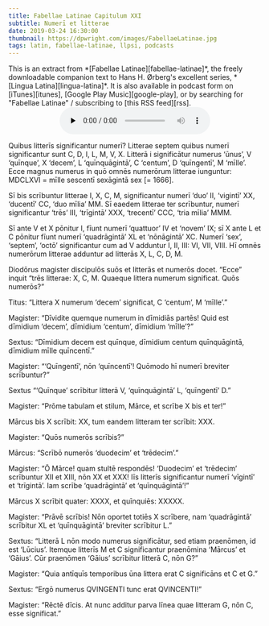 ```yaml
---
title: Fabellae Latinae Capitulum XXI
subtitle: Numerī et litterae
date: 2019-03-24 16:30:00
thumbnail: https://dpwright.com/images/FabellaeLatinae.jpg
tags: latin, fabellae-latinae, llpsi, podcasts
---
```


<div class="sidenote">This is an extract from *[Fabellae
Latinae][fabellae-latinae]*, the freely downloadable companion text to Hans H.
Ørberg's excellent series, *[Lingua Latina][lingua-latina]*.  It is also
available in podcast form on [iTunes][itunes], [Google Play
Music][google-play], or by searching for "Fabellae Latinae" / subscribing to
[this RSS feed][rss].</div>

<center>
<audio controls preload="none">
  <source src="https://s3.amazonaws.com/fabellaelatinae/capitula/21-NumeriEtLitterae.mp3" type="audio/mpeg" />
</audio>
</center>

Quibus litterīs significantur numerī? Litterae septem quibus numerī
significantur sunt C, D, I, L, M, V, X. Litterā i significātur numerus ‘ūnus’,
V ‘quīnque’, X ‘decem’, L ‘quīnquāgintā’, C ‘centum’, D ‘quīngentī’, M ‘mīlle’.
Ecce magnus numerus in quō omnēs numerōrum litterae iunguntur: MDCLXVI = mīlle
sescentī sexāgintā sex [= 1666].

Sī bis scrībuntur litterae I, X, C, M, significantur numerī ‘duo’ II, ‘vigintī’
XX, ‘ducentī’ CC, ‘duo mīlia’ MM. Sī eaedem litterae ter scrībuntur, numerī
significantur ‘trēs’ III, ‘trīgintā’ XXX, ‘trecentī’ CCC, ‘tria mīlia’ MMM.

Sī ante V et X pōnitur I, fīunt numerī ‘quattuor’ IV et ‘novem’ IX; sī X ante L
et C pōnitur fīunt numerī ‘quadrāgintā’ XL et ‘nōnāgintā’ XC. Numerī ‘sex’,
‘septem’, ‘octō’ significantur cum ad V adduntur I, II, III: VI, VII, VIII. Hī
omnēs numerōrum litterae adduntur ad litterās X, L, C, D, M.

Diodōrus magister discipulōs suōs et litterās et numerōs docet. “Ecce” inquit
“trēs litterae: X, C, M. Quaeque littera numerum significat. Quōs numerōs?”

Titus: “Littera X numerum ‘decem’ significat, C ‘centum’, M ‘mīlle’.”

Magister: “Dīvidite quemque numerum in dīmidiās partēs! Quid est dīmidium
‘decem’, dīmidium ‘centum’, dīmidium ‘mīlle’?”

Sextus: “Dīmidium decem est quīnque, dīmidium centum quīnquāgintā, dīmidium
mīlle quīncentī.”

Magister: “‘Quīngentī’, nōn ‘quīncentī’! Quōmodo hī numerī breviter
scrībuntur?”

Sextus “‘Quīnque’ scrībitur litterā V, ‘quīnquāgintā’ L, ‘quīngentī’ D.”

Magister: “Prōme tabulam et stilum, Mārce, et scrībe X bis et ter!”

Mārcus bis X scrībit: XX, tum eandem litteram ter scrībit: XXX.

Magister: “Quōs numerōs scrībis?”

Mārcus: “Scrībō numerōs ‘duodecim’ et ‘trēdecim’.”

Magister: “Ō Mārce! quam stultē respondēs! ‘Duodecim’ et ‘trēdecim’ scrībuntur
XII et XIII, nōn XX et XXX! Iīs litterīs significantur numerī ‘vīgintī’ et
‘trīgintā’. Iam scrībe ‘quadrāgintā’ et ‘quīnquāgintā’!”

Mārcus X scrībit quater: XXXX, et quīnquiēs: XXXXX.

Magister: “Prāvē scrībis! Nōn oportet totiēs X scrībere, nam ‘quadrāgintā’
scrībitur XL et ‘quīnquāgintā’ breviter scrībitur L.”

Sextus: “Litterā L nōn modo numerus significātur, sed etiam praenōmen, id est
‘Lūcius’. Itemque litterīs M et C significantur praenōmina ‘Mārcus’ et ‘Gāius’.
Cūr praenōmen ‘Gāius’ scrībitur litterā C, nōn G?”

Magister: “Quia antīquīs temporibus ūna littera erat C significāns et C et G.”

Sextus: “Ergō numerus QVINGENTI tunc erat QVINCENTI!”

Magister: “Rēctē dīcis. At nunc additur parva līnea quae litteram G, nōn C,
esse significat.”

[fabellae-latinae]: https://www.hackettpublishing.com/pdfs/FabellaeLatinae_2016_HansOrberg.pdf
[lingua-latina]: https://www.hackettpublishing.com/lingua-latina-per-se-illustrata-series
[itunes]: https://itunes.apple.com/us/podcast/fabellae-latinae/id1439859681
[google-play]: https://play.google.com/music/m/Iejungfyafunuhg4ehuhrfjerdq?t=Fabellae_Latinae
[rss]: https://s3.amazonaws.com/fabellaelatinae/feed.rss
